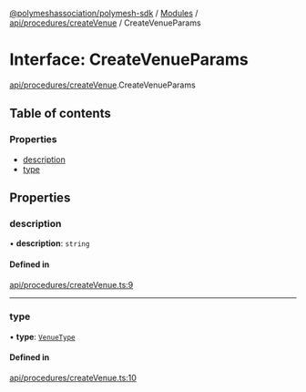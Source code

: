 [@polymeshassociation/polymesh-sdk](../README.md) / [Modules](../modules.md) / [api/procedures/createVenue](../modules/api_procedures_createVenue.md) / CreateVenueParams

# Interface: CreateVenueParams

[api/procedures/createVenue](../modules/api_procedures_createVenue.md).CreateVenueParams

## Table of contents

### Properties

- [description](api_procedures_createVenue.CreateVenueParams.md#description)
- [type](api_procedures_createVenue.CreateVenueParams.md#type)

## Properties

### description

• **description**: `string`

#### Defined in

[api/procedures/createVenue.ts:9](https://github.com/PolymathNetwork/polymesh-sdk/blob/31dfa0dc/src/api/procedures/createVenue.ts#L9)

___

### type

• **type**: [`VenueType`](../enums/api_entities_Venue_types.VenueType.md)

#### Defined in

[api/procedures/createVenue.ts:10](https://github.com/PolymathNetwork/polymesh-sdk/blob/31dfa0dc/src/api/procedures/createVenue.ts#L10)
